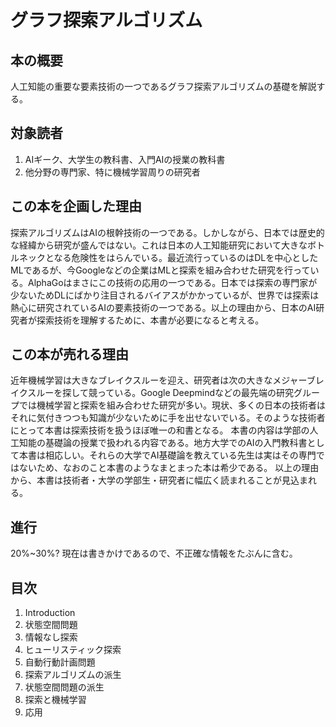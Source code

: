 # グラフ探索アルゴリズム

## 本の概要
人工知能の重要な要素技術の一つであるグラフ探索アルゴリズムの基礎を解説する。

## 対象読者
1. AIギーク、大学生の教科書、入門AIの授業の教科書
2. 他分野の専門家、特に機械学習周りの研究者

## この本を企画した理由
探索アルゴリズムはAIの根幹技術の一つである。しかしながら、日本では歴史的な経緯から研究が盛んではない。これは日本の人工知能研究において大きなボトルネックとなる危険性をはらんでいる。最近流行っているのはDLを中心としたMLであるが、今Googleなどの企業はMLと探索を組み合わせた研究を行っている。AlphaGoはまさにこの技術の応用の一つである。日本では探索の専門家が少ないためDLにばかり注目されるバイアスがかかっているが、世界では探索は熱心に研究されているAIの要素技術の一つである。以上の理由から、日本のAI研究者が探索技術を理解するために、本書が必要になると考える。

## この本が売れる理由
近年機械学習は大きなブレイクスルーを迎え、研究者は次の大きなメジャーブレイクスルーを探して競っている。Google Deepmindなどの最先端の研究グループでは機械学習と探索を組み合わせた研究が多い。現状、多くの日本の技術者はそれに気付きつつも知識が少ないために手を出せないでいる。そのような技術者にとって本書は探索技術を扱うほぼ唯一の和書となる。
本書の内容は学部の人工知能の基礎論の授業で扱われる内容である。地方大学でのAIの入門教科書として本書は相応しい。それらの大学でAI基礎論を教えている先生は実はその専門ではないため、なおのこと本書のようなまとまった本は希少である。
以上の理由から、本書は技術者・大学の学部生・研究者に幅広く読まれることが見込まれる。

## 進行
20%~30%?
現在は書きかけであるので、不正確な情報をたぶんに含む。

## 目次
1. Introduction
2. 状態空間問題
3. 情報なし探索
4. ヒューリスティック探索
5. 自動行動計画問題
6. 探索アルゴリズムの派生
7. 状態空間問題の派生
8. 探索と機械学習
8. 応用

